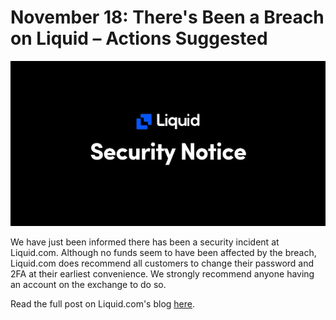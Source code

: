 # November 18: There's Been a Breach on Liquid – Actions Suggested

![](img/liquidbreach.jpg)

We have just been informed there has been a security incident at Liquid.com. Although no funds seem to have been affected by the breach, Liquid.com does recommend all customers to change their password and 2FA at their earliest convenience. We strongly recommend anyone having an account on the exchange to do so.

Read the full post on Liquid.com's blog [here](https://blog.liquid.com/security-incident-november-13-2020).